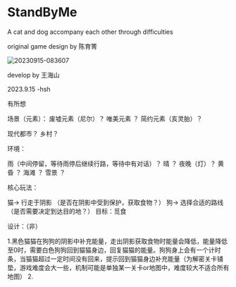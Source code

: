 # StandByMe
A cat and dog accompany each other through difficulties

original game design by 陈育箐

![20230915-083607](https://github.com/HAI-SHAN/StandByMe/assets/59592050/3b434287-e70d-4ed8-b3ed-019581739116)

develop by 王海山

2023.9.15 -hsh 

有所想

场景（元素）：
  废墟元素（尼尔）？
  唯美元素 ？
  简约元素（亥灵胎）？

  现代都市？
  乡村？

环境：

  雨（中间停留，等待雨停后继续行路，等待中有对话）？
  晴 ？
  夜晚（灯）？
  黄昏 ？
  海滩 ？
  雪景 ？

核心玩法：

  猫-> 行走于阴影 （是否在阴影中受到保护，获取食物？）
  狗-> 选择合适的路线（是否需要决定到达目的地？）
  目标：觅食

  设计：（非）
  
  1.黑色猫猫在狗狗的阴影中补充能量，走出阴影获取食物时能量会降低，能量降低至0时，需要白色狗狗回到猫猫身边，回复猫猫的能量。狗狗身上会有一个计时条，当猫猫超过一定时间没有回来，提示回到猫猫身边补充能量（为解密关卡铺垫，游戏难度会大一些，机制可能是单独某一关卡or地图中，难度较大不适合所有地图）
  2.
  
